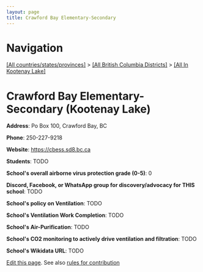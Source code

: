 ```yaml
---
layout: page
title: Crawford Bay Elementary-Secondary
---
```

# Navigation

[[All countries/states/provinces]](../../..) > [[All British Columbia Districts]](../..) > [[All In Kootenay Lake]](..)

# Crawford Bay Elementary-Secondary (Kootenay Lake)

**Address**: Po Box 100, Crawford Bay, BC

**Phone**: 250-227-9218

**Website**: <https://cbess.sd8.bc.ca>

**Students**: TODO

**School's overall airborne virus protection grade (0-5)**: 0

**Discord, Facebook, or WhatsApp group for discovery/advocacy for THIS school**: TODO

**School's policy on Ventilation**: TODO

**School's Ventilation Work Completion**: TODO

**School's Air-Purification**: TODO

**School's CO2 monitoring to actively drive ventilation and filtration**: TODO

**School's Wikidata URL**: TODO


[Edit this page](https://github.com/ventilate-schools/BC/edit/main/./Kootenay_Lake/Crawford_Bay_Elementary-Secondary.md). See also [rules for contribution](../../../contribution-rules/)